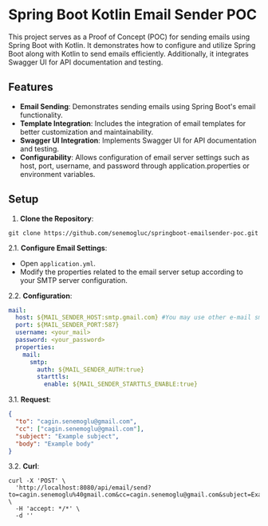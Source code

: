 # Spring Boot Kotlin Email Sender POC

This project serves as a Proof of Concept (POC) for sending emails using Spring Boot with Kotlin. It demonstrates how to configure and utilize Spring Boot along with Kotlin to send emails efficiently. Additionally, it integrates Swagger UI for API documentation and testing.

## Features

- **Email Sending**: Demonstrates sending emails using Spring Boot's email functionality.
- **Template Integration**: Includes the integration of email templates for better customization and maintainability.
- **Swagger UI Integration**: Implements Swagger UI for API documentation and testing.
- **Configurability**: Allows configuration of email server settings such as host, port, username, and password through application.properties or environment variables.

## Setup

1. **Clone the Repository**:
```
git clone https://github.com/senemogluc/springboot-emailsender-poc.git
```

2.1. **Configure Email Settings**:
- Open `application.yml`.
- Modify the properties related to the email server setup according to your SMTP server configuration.

2.2. **Configuration**:

```yaml
mail:
  host: ${MAIL_SENDER_HOST:smtp.gmail.com} #You may use other e-mail smtp's
  port: ${MAIL_SENDER_PORT:587}
  username: <your_mail>
  password: <your_password>
  properties:
    mail:
      smtp:
        auth: ${MAIL_SENDER_AUTH:true}
        starttls:
          enable: ${MAIL_SENDER_STARTTLS_ENABLE:true}
```

3.1. **Request**:

```json
{
  "to": "cagin.senemoglu@gmail.com",
  "cc": ["cagin.senemoglu@gmail.com"],
  "subject": "Example subject",
  "body": "Example body"
}
```

3.2. **Curl**:

```
curl -X 'POST' \
  'http://localhost:8080/api/email/send?to=cagin.senemoglu%40gmail.com&cc=cagin.senemoglu@gmail.com&subject=Example%20subject&body=Example%20body' \
  -H 'accept: */*' \
  -d ''
```